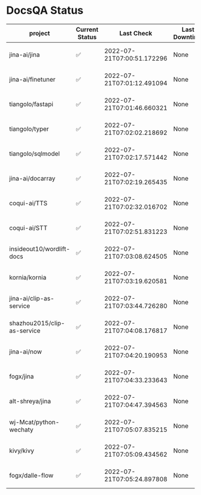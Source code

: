 # DocsQA Status

|          project          |Current Status|        Last Check        |Last Downtime|                % Uptime                |
|---------------------------|--------------|--------------------------|-------------|----------------------------------------|
|jina-ai/jina               |✅            |2022-07-21T07:00:51.172296|None         |100.0 (since 2022-07-21 07:00:17.802578)|
|jina-ai/finetuner          |✅            |2022-07-21T07:01:12.491094|None         |100.0 (since 2022-07-21 07:00:17.802578)|
|tiangolo/fastapi           |✅            |2022-07-21T07:01:46.660321|None         |100.0 (since 2022-07-21 07:00:17.802578)|
|tiangolo/typer             |✅            |2022-07-21T07:02:02.218692|None         |100.0 (since 2022-07-21 07:00:17.802578)|
|tiangolo/sqlmodel          |✅            |2022-07-21T07:02:17.571442|None         |100.0 (since 2022-07-21 07:00:17.802578)|
|jina-ai/docarray           |✅            |2022-07-21T07:02:19.265435|None         |100.0 (since 2022-07-21 07:00:17.802578)|
|coqui-ai/TTS               |✅            |2022-07-21T07:02:32.016702|None         |100.0 (since 2022-07-21 07:00:17.802578)|
|coqui-ai/STT               |✅            |2022-07-21T07:02:51.831223|None         |100.0 (since 2022-07-21 07:00:17.802578)|
|insideout10/wordlift-docs  |✅            |2022-07-21T07:03:08.624505|None         |100.0 (since 2022-07-21 07:00:17.802578)|
|kornia/kornia              |✅            |2022-07-21T07:03:19.620581|None         |100.0 (since 2022-07-21 07:00:17.802578)|
|jina-ai/clip-as-service    |✅            |2022-07-21T07:03:44.726280|None         |100.0 (since 2022-07-21 07:00:17.802578)|
|shazhou2015/clip-as-service|✅            |2022-07-21T07:04:08.176817|None         |100.0 (since 2022-07-21 07:00:17.802578)|
|jina-ai/now                |✅            |2022-07-21T07:04:20.190953|None         |100.0 (since 2022-07-21 07:00:17.802578)|
|fogx/jina                  |✅            |2022-07-21T07:04:33.233643|None         |100.0 (since 2022-07-21 07:00:17.802578)|
|alt-shreya/jina            |✅            |2022-07-21T07:04:47.394563|None         |100.0 (since 2022-07-21 07:00:17.802578)|
|wj-Mcat/python-wechaty     |✅            |2022-07-21T07:05:07.835215|None         |100.0 (since 2022-07-21 07:00:17.802578)|
|kivy/kivy                  |✅            |2022-07-21T07:05:09.434562|None         |100.0 (since 2022-07-21 07:00:17.802578)|
|fogx/dalle-flow            |✅            |2022-07-21T07:05:24.897808|None         |100.0 (since 2022-07-21 07:00:17.802578)|
